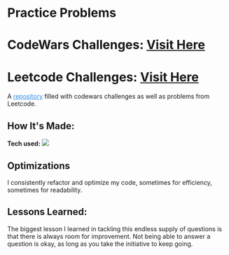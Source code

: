 # Practice Problems
# CodeWars Challenges: <a target="_blank" href="https://www.codewars.com/users/CorePh" >Visit Here</a> 
# Leetcode Challenges: <a target="_blank" href="https://leetcode.com/u/CorePh/" >Visit Here</a>

A <a href=(https://github.com/CoreyPhillipsOfficial/CodeWars) style='color:#3489eb'>repository</a> filled with codewars challenges as well as problems from Leetcode.

## How It's Made:

**Tech used:** <img src="https://img.shields.io/static/v1?label=|&message=JAVASCRIPT&color=3c7f5d&style=plastic&logo=javascript"/>

## Optimizations

I consistently refactor and optimize my code, sometimes for efficiency, sometimes for readability. 

## Lessons Learned:

The biggest lesson I learned in tackling this endless supply of questions is that there is always room for improvement. Not being able to answer a question is okay, as long as you take the initiative to keep going.
